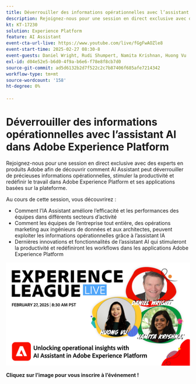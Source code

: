```yaml
---
title: Déverrouiller des informations opérationnelles avec l’assistant AI dans Adobe Experience Platform
description: Rejoignez-nous pour une session en direct exclusive avec des experts en produits Adobe afin de découvrir comment AI Assistant peut déverrouiller de précieuses informations opérationnelles, stimuler la productivité et redéfinir le travail dans Adobe Experience Platform et ses applications basées sur la plateforme.
kt: KT-17230
solution: Experience Platform
feature: AI Assistant
event-cta-url-live: https://www.youtube.com/live/fGgFwAOZle8
event-start-time: 2025-02-27 08:30-8
event-guests: Daniel Wright, Rudi Shumpert, Namita Krishnan, Huong Vu
exl-id: d04e52e5-b6d0-4f9a-b6e6-f78e8f8cb7d0
source-git-commit: ad5d6132b2d7f522c2c7b87406f685afe7214342
workflow-type: tm+mt
source-wordcount: '158'
ht-degree: 0%

---
```


# Déverrouiller des informations opérationnelles avec l’assistant AI dans Adobe Experience Platform

Rejoignez-nous pour une session en direct exclusive avec des experts en produits Adobe afin de découvrir comment AI Assistant peut déverrouiller de précieuses informations opérationnelles, stimuler la productivité et redéfinir le travail dans Adobe Experience Platform et ses applications basées sur la plateforme.

Au cours de cette session, vous découvrirez :

* Comment l’IA Assistant améliore l’efficacité et les performances des équipes dans différents secteurs d’activité
* Comment les équipes de l’entreprise tout entière, des opérations marketing aux ingénieurs de données et aux architectes, peuvent exploiter les informations opérationnelles grâce à l’assistant IA
* Dernières innovations et fonctionnalités de l’assistant AI qui stimuleront la productivité et redéfiniront les workflows dans les applications Adobe Experience Platform

[![ExL LIVE 27 février 2025](assets/WebBanner-Feb-27-2025.png)](https://engage.adobe.com/ExpLeagueLive-250227.html)

**Cliquez sur l’image pour vous inscrire à l’événement !**
